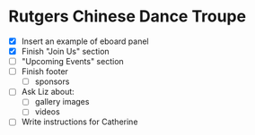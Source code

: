 Rutgers Chinese Dance Troupe
============================
- [x] Insert an example of eboard panel
- [x] Finish "Join Us" section
- [ ] "Upcoming Events" section
- [ ] Finish footer
  - [ ] sponsors
- [ ] Ask Liz about:
  - [ ] gallery images
  - [ ] videos
- [ ] Write instructions for Catherine
